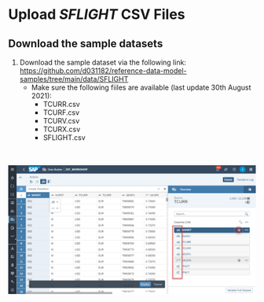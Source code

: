 # Upload <i>SFLIGHT</i> CSV Files
## Download the sample datasets
1. Download the sample dataset via the following link:
https://github.com/d031182/reference-data-model-samples/tree/main/data/SFLIGHT
    - Make sure the following fiiles are available (last update 30th August 2021):
        - TCURR.csv
        - TCURF.csv
        - TCURV.csv
        - TCURX.csv
        - SFLIGHT.csv
       

 <br><br>![](/exercises/ex1/images/create_tcurr_01.png)
        
